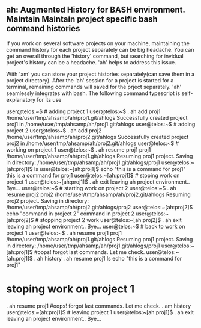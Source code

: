 ah: Augmented History for BASH environment.
Maintain Maintain project specific bash command histories
---------------------------------------------------------

If you work on several software projects on your machine, maintaining the command history for each project separately can be big headache. You can get an overall through the 'history' command, but searching for invidual project's history can be a headache. 'ah' helps to address this issue. 

With 'am' you can store your project histories separately(can save them in a project directory). After the 'ah' session for a project is started for a terminal, remaining commands will saved for the prject separately. 'ah' seamlessly integrates with bash. The following command typescript is self-explanatory for its use

user@telos:~$ # adding project 1
user@telos:~$ . ah add proj1 /home/user/tmp/ahsamp/ah/proj1.git/ahlogs 
Successfully created project  proj1  in  /home/user/tmp/ahsamp/ah/proj1.git/ahlogs
user@telos:~$ # adding project 2
user@telos:~$ . ah add proj2 /home/user/tmp/ahsamp/ah/proj2.git/ahlogs 
Successfully created project  proj2  in  /home/user/tmp/ahsamp/ah/proj2.git/ahlogs
user@telos:~$ # working on project 1
user@telos:~$ . ah resume proj1
proj1	/home/user/tmp/ahsamp/ah/proj1.git/ahlogs
Resuming proj1 project. Saving in directory:  /home/user/tmp/ahsamp/ah/proj1.git/ahlogs/proj1
user@telos:~[ah:proj1]$ ls
user@telos:~[ah:proj1]$ echo "this is a command for proj1"
this is a command for proj1
user@telos:~[ah:proj1]$ # stoping work on project 1
user@telos:~[ah:proj1]$ . ah exit
leaving ah project environment.. Bye...
user@telos:~$ # starting work on project 2
user@telos:~$ . ah resume proj2
proj2	/home/user/tmp/ahsamp/ah/proj2.git/ahlogs
Resuming proj2 project. Saving in directory:  /home/user/tmp/ahsamp/ah/proj2.git/ahlogs/proj2
user@telos:~[ah:proj2]$ echo "command in project 2"
command in project 2
user@telos:~[ah:proj2]$ # stopping project 2 work
user@telos:~[ah:proj2]$ . ah exit
leaving ah project environment.. Bye...
user@telos:~$ # back to work on project 1
user@telos:~$ . ah resume proj1
proj1	/home/user/tmp/ahsamp/ah/proj1.git/ahlogs
Resuming proj1 project. Saving in directory:  /home/user/tmp/ahsamp/ah/proj1.git/ahlogs/proj1
user@telos:~[ah:proj1]$ #oops! forgot last commands. Let me check.
user@telos:~[ah:proj1]$ . ah history
 . ah resume proj1
 ls
 echo "this is a command for proj1"
 # stoping work on project 1
 . ah resume proj1
 #oops! forgot last commands. Let me check.
 . am history
user@telos:~[ah:proj1]$ # leaving project 1
user@telos:~[ah:proj1]$ . ah exit
leaving ah project environment.. Bye...



